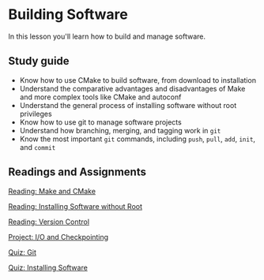 # Building Software

In this lesson you'll learn how to build and manage software.

## Study guide

- Know how to use CMake to build software, from download to installation
- Understand the comparative advantages and disadvantages of Make and more complex tools like CMake and autoconf
- Understand the general process of installing software without root privileges
- Know how to use git to manage software projects
- Understand how branching, merging, and tagging work in `git`
- Know the most important `git` commands, including `push`, `pull`, `add`, `init`, and `commit`

## Readings and Assignments

[Reading: Make and CMake](../readings/make-and-cmake.md)

[Reading: Installing Software without Root](../readings/install-software-without-root.md)

[Reading: Version Control](../readings/git.md)

[Project: I/O and Checkpointing](../project/phase2.md)

[Quiz: Git](https://byu.instructure.com/courses/21221/quizzes)

[Quiz: Installing Software](https://byu.instructure.com/courses/21221/quizzes)
